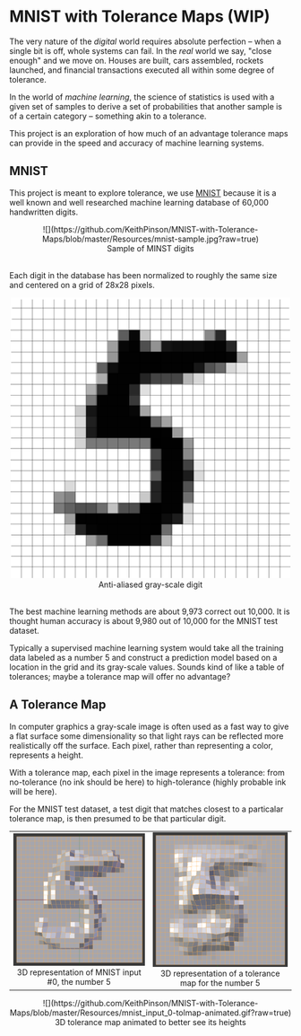 # MNIST with Tolerance Maps (WIP)

The very nature of the *digital* world requires absolute perfection &ndash;
when a single bit is off, whole systems can fail. In the *real* world we
say, "close enough" and we move on. Houses are built, cars assembled,
rockets launched, and financial transactions executed all within some
degree of tolerance.

In the world of *machine learning*, the science of statistics is used
with a given set of samples to derive a set of probabilities that
another sample is of a certain category &ndash; something akin to a
tolerance.

This project is an exploration of how much of an advantage
tolerance maps can provide in the speed and accuracy of
machine learning systems.

## MNIST

This project is meant to explore tolerance, we use
[MNIST](http://yann.lecun.com/exdb/mnist/) because it is
a well known and well researched machine learning database
of 60,000 handwritten digits.

<center><label>![](https://github.com/KeithPinson/MNIST-with-Tolerance-Maps/blob/master/Resources/mnist-sample.jpg?raw=true)<br/>
Sample of MINST digits<label></center><br/>

Each digit in the database has been normalized to roughly
the same size and centered on a grid of 28x28 pixels.

<center><label><img width="500px" src="https://github.com/KeithPinson/MNIST-with-Tolerance-Maps/blob/master/Resources/mnist_input_0.gif?raw=true" /><br/>
Anti-aliased gray-scale digit<label></center><br/>

The best machine learning methods are about 9,973 correct out
10,000. It is thought human accuracy is about 9,980 out of
10,000 for the MNIST test dataset.

Typically a supervised machine learning system would take all the
training data labeled as a number 5 and construct a prediction model
based on a location in the grid and its gray-scale values. Sounds
kind of like a table of tolerances; maybe a tolerance map will offer no
advantage?

## A Tolerance Map

In computer graphics a gray-scale image is often used as a
fast way to give a flat surface some dimensionality so that
light rays can be reflected more realistically off the
surface. Each pixel, rather than representing a color,
represents a height.

With a tolerance map, each pixel in the image represents
a tolerance: from no-tolerance (no ink should be here) to
high-tolerance (highly probable ink will be here).

For the MNIST test dataset, a test digit that matches closest
to a particalar tolerance map, is then presumed to be that
particular digit.

<table><tr><td>
<center><label><img src="https://github.com/KeithPinson/MNIST-with-Tolerance-Maps/blob/master/Resources/mnist_input_0-3d.png?raw=true"/><br/>
3D representation of MNIST input #0, the number 5<label></center>
</td><td>
<center><label><img src="https://github.com/KeithPinson/MNIST-with-Tolerance-Maps/blob/master/Resources/mnist_input_0_tolerance-3d.png?raw=true"/><br/>
3D representation of a tolerance map for the number 5<label></center>
</td></tr></table>


<center><label>![](https://github.com/KeithPinson/MNIST-with-Tolerance-Maps/blob/master/Resources/mnist_input_0-tolmap-animated.gif?raw=true)<br/>
3D tolerance map animated to better see its heights<label></center><br/>
